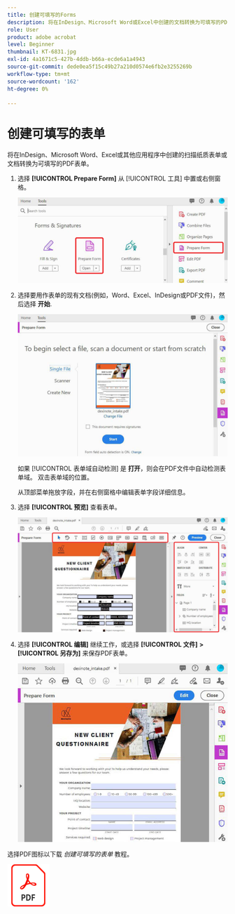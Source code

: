 ```yaml
---
title: 创建可填写的Forms
description: 将在InDesign、Microsoft Word或Excel中创建的文档转换为可填写的PDF表单
role: User
product: adobe acrobat
level: Beginner
thumbnail: KT-6831.jpg
exl-id: 4a1671c5-427b-4ddb-b66a-ecde6a1a4943
source-git-commit: dede0ea5f15c49b27a210d0574e6fb2e3255269b
workflow-type: tm+mt
source-wordcount: '162'
ht-degree: 0%

---
```


# 创建可填写的表单

将在InDesign、Microsoft Word、Excel或其他应用程序中创建的扫描纸质表单或文档转换为可填写的PDF表单。

1. 选择 **[!UICONTROL Prepare Form]** 从 [!UICONTROL 工具] 中置或右侧窗格。

   ![表单步骤1](../assets/Form_1.png)

1. 选择要用作表单的现有文档(例如，Word、Excel、InDesign或PDF文件)，然后选择 **开始**.

   ![表单步骤2](../assets/Form_2.png)

   如果 [!UICONTROL 表单域自动检测] 是 **打开**，则会在PDF文件中自动检测表单域。 双击表单域的位置。

   从顶部菜单拖放字段，并在右侧窗格中编辑表单字段详细信息。

1. 选择 **[!UICONTROL 预览]** 查看表单。

   ![表单步骤3](../assets/Form_3.png)

1. 选择 **[!UICONTROL 编辑]** 继续工作，或选择 **[!UICONTROL 文件]** **>** **[!UICONTROL 另存为]** 来保存PDF表单。

   ![表单步骤4](../assets/Form_4.png)

选择PDF图标以下载 *创建可填写的表单* 教程。

[![下载创建可填写的表单教程](../assets/acrobat_PDF_96.png)](../assets/AcrobatDCForms.pdf)
